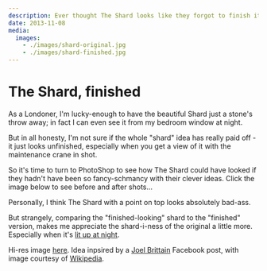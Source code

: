 ```yaml
---
description: Ever thought The Shard looks like they forgot to finish it off? See how it could have looked if they had...
date: 2013-11-08
media:
  images:
    - ./images/shard-original.jpg
    - ./images/shard-finished.jpg
---
```


# The Shard, finished

As a Londoner, I'm lucky-enough to have the beautiful Shard just a stone's throw away; in fact I can even see it from my bedroom window at night.

But in all honesty, I'm not sure if the whole "shard" idea has really paid off - it just looks unfinished, especially when you get a view of it with the maintenance crane in shot.

So it's time to turn to PhotoShop to see how The Shard could have looked if they hadn't have been so fancy-schmancy with their clever ideas. Click the image below to see before and after shots...

<MediaGallery media="images" width="70%" />  

Personally, I think The Shard with a point on top looks absolutely bad-ass.

But strangely, comparing the "finished-looking" shard to the "finished" version, makes me appreciate the shard-i-ness of the original a little more. Especially when it's [lit up at night](http://schietree.wordpress.com/tag/ancient-greece/#attachment_2335).

Hi-res image [here](http://davestewart.co.uk/wp-content/uploads/blog/personal/the-shard-finished/shard-finished.jpg#). Idea inpsired by a [Joel Brittain](https://soundcloud.com/joelbrittain) Facebook post, with image courtesy of [Wikipedia](http://commons.wikimedia.org/wiki/File:Shard_London_Bridge_May_2012.JPG#).

